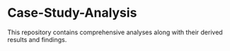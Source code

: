 # Case-Study-Analysis
This repository contains comprehensive analyses along with their derived results and findings.
